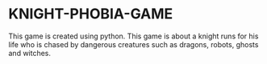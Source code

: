 # KNIGHT-PHOBIA-GAME
This game is created using python. This game is about a knight runs for his life who is chased by dangerous creatures such as dragons, robots, ghosts and witches.
